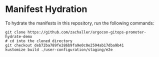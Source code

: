 # Manifest Hydration

To hydrate the manifests in this repository, run the following commands:

```shell
git clone https://github.com/zachaller/argocon-gitops-promoter-hydrate-demo
# cd into the cloned directory
git checkout deb72ba789fe286b9fa9e0c0e2594ab17dba9b41
kustomize build ./user-configuration/staging/e2e
```
